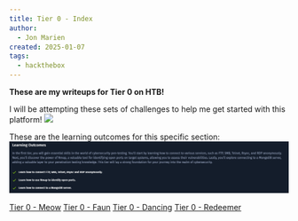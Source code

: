 ```yaml
---
title: Tier 0 - Index
author:
  - Jon Marien
created: 2025-01-07
tags:
  - hackthebox
---
```

**These are my writeups for Tier 0 on HTB!**

I will be attempting these sets of challenges to help me get started with this platform!
![](challenges%20to%20completee.png)

These are the learning outcomes for this specific section:
![](Resources/Learning/HackTheBox/Red%20Teaming/Basics/Meow/learning%20outcomes.png)

[Tier 0 - Meow](Tier%200%20-%20Meow.md)
[Tier 0 - Faun](Tier%200%20-%20Faun.md)
[Tier 0 - Dancing](Tier%200%20-%20Dancing.md)
[Tier 0 - Redeemer](Tier%200%20-%20Redeemer.md)
